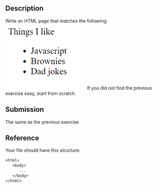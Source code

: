 ## Description
Write an HTML page that matches the following:
![goal](screenshot.png)
If you did not find the previous exercise easy, start from scratch.

## Submission
The same as the previous exercise


## Reference

Your file should have this structure:

```
<html>
   <body>
      ...
   </body>
</html>
```
